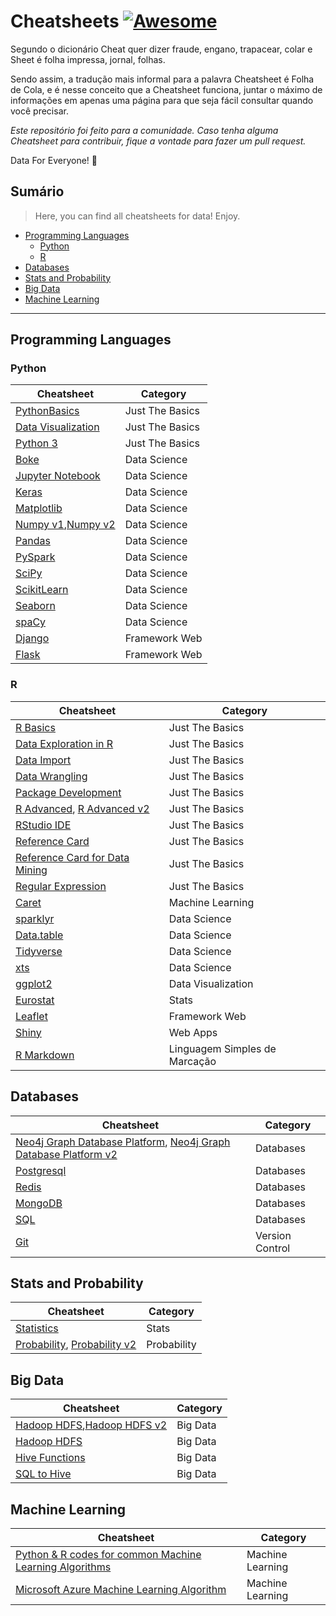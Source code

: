 # Cheatsheets [![Awesome](https://awesome.re/badge.svg)](https://awesome.re)

Segundo o dicionário Cheat quer dizer fraude, engano, trapacear, colar e Sheet é folha impressa, jornal, folhas.

Sendo assim, a tradução mais informal para a palavra Cheatsheet é Folha de Cola, e é nesse conceito que a Cheatsheet funciona, juntar o máximo de informações em apenas uma página para que seja fácil consultar quando você precisar.

*Este repositório foi feito para a comunidade. Caso tenha alguma Cheatsheet para contribuir, fique a vontade para fazer um pull request.*

Data For Everyone! 🎲

## Sumário
> Here, you can find all cheatsheets for data! Enjoy.

<!-- toc -->
  * [Programming Languages](#programminglanguages)
    * [Python](#python)
    * [R](#r)
  * [Databases](#databases)
  * [Stats and Probability](#statsandprob)
  * [Big Data](#bigdata)
  * [Machine Learning](#machinelearning) 
--------------------------------------------------
<h2 id="programminglanguages">Programming Languages</h2>

<h3 id="python">Python</h3>

| Cheatsheet | Category | 
| ----------- | ----------- | 
| [PythonBasics](https://github.com/laylacomparin/CheatSheets/blob/main/Python/PythonBasics%20Cheatsheet.pdf) | Just The Basics |
| [Data Visualization](https://github.com/laylacomparin/CheatSheets/blob/main/Python/Data%20Visualisation%20Cheatsheet.jpg) | Just The Basics |
| [Python 3](https://github.com/laylacomparin/CheatSheets/blob/main/Python/Python%203%20Cheat%20Sheet.pdf) | Just The Basics |
| [Boke](https://github.com/laylacomparin/CheatSheets/blob/main/Python/Bokeh%20Cheatsheet.pdf)  | Data Science |
| [Jupyter Notebook](https://github.com/laylacomparin/CheatSheets/blob/main/Python/Jupyter%20Notebook%20Cheatsheet.pdf) | Data Science |
| [Keras](https://github.com/laylacomparin/CheatSheets/blob/main/Python/Keras%20Cheatsheet.pdf) | Data Science |
| [Matplotlib](https://github.com/laylacomparin/CheatSheets/blob/main/Python/Matplotlib%20Cheatsheet.pdf) | Data Science |
| [Numpy v1](https://github.com/laylacomparin/CheatSheets/blob/main/Python/Numpy%20Cheatsheet.pdf),[Numpy v2](https://github.com/laylacomparin/CheatSheets/blob/main/Python/Numpy%20Cheatsheet%20v2.pdf) | Data Science |
| [Pandas](https://github.com/laylacomparin/CheatSheets/blob/main/Python/Pandas%20Cheatsheet.pdf) | Data Science |
| [PySpark](https://github.com/laylacomparin/CheatSheets/blob/main/Python/PySpark%20Cheatsheet.pdf) | Data Science |
| [SciPy](https://github.com/laylacomparin/CheatSheets/blob/main/Python/SciPy%20Cheatsheet.pdf) | Data Science |
| [ScikitLearn](https://github.com/laylacomparin/CheatSheets/blob/main/Python/ScikitLearn%20Cheatsheet.pdf) | Data Science |
| [Seaborn](https://github.com/laylacomparin/CheatSheets/blob/main/Python/Seaborn%20Cheatsheet.pdf) | Data Science |
| [spaCy](https://github.com/laylacomparin/CheatSheets/blob/main/Python/spaCy%20Cheatsheet.pdf) | Data Science |
| [Django](https://github.com/laylacomparin/CheatSheets/blob/main/Python/Django%20Cheatsheet.pdf) | Framework Web | 
| [Flask](https://github.com/laylacomparin/CheatSheets/blob/main/Python/Flask%20Cheatsheet.pdf) | Framework Web | 

<h3 id="r">R</h3>

| Cheatsheet | Category | 
| ----------- | ----------- | 
| [R Basics](https://github.com/laylacomparin/CheatSheets/blob/main/R/R%20Basics%20Cheatsheet.pdf) |Just The Basics |
| [Data Exploration in R](https://github.com/laylacomparin/CheatSheets/blob/main/R/Data%20Exploration%20in%20R%20Cheatsheet.webp) | Just The Basics |
| [Data Import](https://github.com/laylacomparin/CheatSheets/blob/main/R/Data%20Import%20Cheatsheet.pdf) | Just The Basics |
| [Data Wrangling](https://github.com/laylacomparin/CheatSheets/blob/main/R/Data%20Wrangling%20Cheatsheet.pdf) | Just The Basics |
| [Package Development](https://github.com/laylacomparin/CheatSheets/blob/main/R/Package%20Development%20Cheatsheet.pdf) | Just The Basics |
| [R Advanced](https://github.com/laylacomparin/CheatSheets/blob/main/R/R%20Advanced%20Cheatsheet%20v2.pdf), [R Advanced v2](https://github.com/laylacomparin/CheatSheets/blob/main/R/R%20Advanced%20Cheatsheet.pdf) | Just The Basics |
| [RStudio IDE](https://github.com/laylacomparin/CheatSheets/blob/main/R/RStudio%20IDE%20Cheatsheet.pdf) | Just The Basics |
| [Reference Card](https://github.com/laylacomparin/CheatSheets/blob/main/R/Reference%20Card%20Cheatsheet.pdf) | Just The Basics |
| [Reference Card for Data Mining](https://github.com/laylacomparin/CheatSheets/blob/main/R/Reference%20Card%20for%20Data%20Mining%20Cheatsheet.pdf) | Just The Basics |
| [Regular Expression](https://github.com/laylacomparin/CheatSheets/blob/main/R/Regular%20Expression%20Cheatsheet.pdf) | Just The Basics |
| [Caret](https://github.com/laylacomparin/CheatSheets/blob/main/R/Caret%20Cheatsheet.pdf) | Machine Learning |
| [sparklyr](https://github.com/laylacomparin/CheatSheets/blob/main/R/Data%20Science%20in%20Spark%20with%20sparklyr%20Cheatsheet.pdf) | Data Science |
| [Data.table](https://github.com/laylacomparin/CheatSheets/blob/main/R/Data.table%20Cheatsheet.pdf) | Data Science |
| [Tidyverse](https://github.com/laylacomparin/CheatSheets/blob/main/R/Tidyverse%20Cheatsheet.pdf) | Data Science |
| [xts](https://github.com/laylacomparin/CheatSheets/blob/main/R/xts%20Cheatsheet.pdf) | Data Science |
| [ggplot2](https://github.com/laylacomparin/CheatSheets/blob/main/R/ggplot2%20Cheatsheet.pdf) | Data Visualization |
| [Eurostat](https://github.com/laylacomparin/CheatSheets/blob/main/R/Eurostat%20Cheatsheet.pdf) | Stats |
| [Leaflet](https://github.com/laylacomparin/CheatSheets/blob/main/R/Leaflet%20Cheatsheet.pdf) | Framework Web |
| [Shiny](https://github.com/laylacomparin/CheatSheets/blob/main/R/Shiny%20Cheatsheet.pdf) | Web Apps |
| [R Markdown](https://github.com/laylacomparin/CheatSheets/blob/main/R/R%20Markdown%20Cheatsheet.pdf) | Linguagem Simples de Marcação |

<h2 id="databases">Databases</h2>

| Cheatsheet | Category | 
| ----------- | ----------- | 
| [Neo4j Graph Database Platform](https://github.com/laylacomparin/CheatSheets/blob/main/Databases/Neo4j%20Graph%20Database%20Platform%20-%20CheatSheet%20v1.pdf), [Neo4j Graph Database Platform v2](https://github.com/laylacomparin/CheatSheets/blob/main/Databases/Neo4j%20Graph%20Database%20Platform%20-%20CheatSheet%20v2.pdf) | Databases |
| [Postgresql](https://github.com/laylacomparin/CheatSheets/blob/main/Databases/Postgresql%20Cheatsheet.pdf) | Databases |
| [Redis](https://github.com/laylacomparin/CheatSheets/blob/main/Databases/Redis%20CheatSheet.pdf) | Databases |
| [MongoDB](https://github.com/laylacomparin/CheatSheets/blob/main/Databases/MongoDB%20CheatSheet.pdf) | Databases |
| [SQL](https://github.com/laylacomparin/CheatSheets/blob/main/Databases/SQL%20CheatSheet.pdf) | Databases |
| [Git](https://github.com/laylacomparin/CheatSheets/blob/main/Databases/Git%20CheatSheet.pdf) | Version Control |

<h2 id="statsandprob">Stats and Probability</h2>

| Cheatsheet | Category | 
| ----------- | ----------- | 
| [Statistics](https://github.com/laylacomparin/CheatSheets/blob/main/Stats%20and%20Probability/Statistics%20Cheatsheet.pdf) | Stats |
| [Probability](https://github.com/laylacomparin/CheatSheets/blob/main/Stats%20and%20Probability/Probability%20Cheatsheet.pdf), [Probability v2](https://github.com/laylacomparin/CheatSheets/blob/main/Stats%20and%20Probability/Probability%20Cheatsheet%20v2.pdf) | Probability |

<h2 id="bigdata">Big Data</h2>

| Cheatsheet | Category | 
| ----------- | ----------- | 
| [Hadoop HDFS](https://github.com/laylacomparin/CheatSheets/blob/main/Big%20Data/Hadoop%20HDFS%20Command%20Cheatsheet.pdf),[Hadoop HDFS v2](https://github.com/laylacomparin/CheatSheets/blob/main/Big%20Data/Hadoop%20HDFS%20Command%20Cheatsheet%20v2.pdf)  | Big Data |
| [Hadoop HDFS]() | Big Data |
| [Hive Functions](https://github.com/laylacomparin/CheatSheets/blob/main/Big%20Data/Hive%20Functions%20Cheatsheet.pdf) | Big Data |
| [SQL to Hive](https://github.com/laylacomparin/CheatSheets/blob/main/Big%20Data/SQL%20to%20Hive%20Cheatsheet.pdf) | Big Data |

<h2 id="machinelearning">Machine Learning</h2>

| Cheatsheet | Category | 
| ----------- | ----------- | 
| [Python & R codes for common Machine Learning Algorithms](https://github.com/laylacomparin/CheatSheets/blob/main/Machine%20Learning/Python%20%26%20R%20codes%20for%20common%20Machine%20Learning%20Algorithms%20Cheatsheet.webp) | Machine Learning |
| [Microsoft Azure Machine Learning Algorithm](https://github.com/laylacomparin/CheatSheets/blob/main/Machine%20Learning/Microsoft%20Azure%20Machine%20Learning%20Algorithm%20Cheatsheet.pdf) | Machine Learning |

